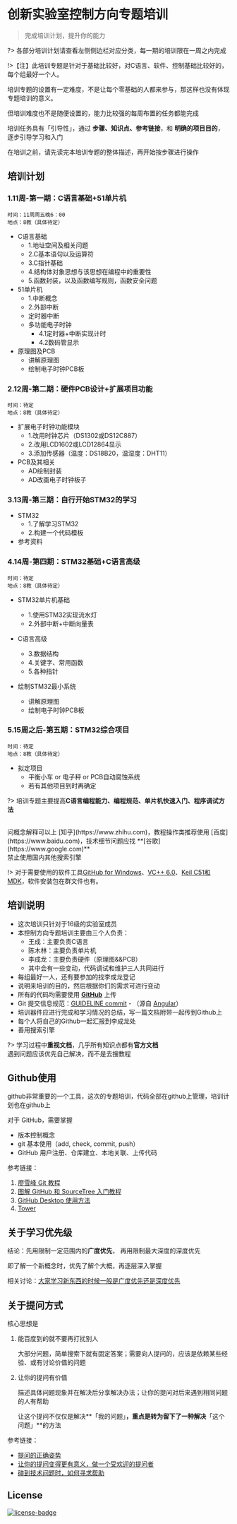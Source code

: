 # 创新实验室控制方向专题培训

> 完成培训计划，提升你的能力

?> 各部分培训计划请查看左侧侧边栏对应分类，每一期的培训限在一周之内完成

!>【注】此培训专题是针对于基础比较好，对C语言、软件、控制基础比较好的，每个组最好一个人。

培训专题的设置有一定难度，不是让每个零基础的人都来参与，那这样也没有体现专题培训的意义。

但培训难度也不是随便设置的，能力比较强的每周布置的任务都能完成

培训任务具有「引导性」，通过 **步骤、知识点、参考链接**，和 **明确的项目目的**，逐步引导学习和入门

在培训之前，请先读完本培训专题的整体描述，再开始按步骤进行操作

## 培训计划

### 1.11周-第一期：C语言基础+51单片机

	时间：11周周五晚6：00
	地点：8教（具体待定）

- C语言基础
	- 1.地址空间及相关问题
	- 2.C基本语句以及运算符
	- 3.C指针基础
	- 4.结构体对象思想与该思想在编程中的重要性
	- 5.函数封装，以及函数编写规则，函数安全问题
- 51单片机
	- 1.中断概念
	- 2.外部中断
	- 定时器中断
	- 多功能电子时钟
		- 4.1定时器+中断实现计时
		- 4.2数码管显示
- 原理图及PCB
	- 讲解原理图
	- 绘制电子时钟PCB板
	
### 2.12周-第二期：硬件PCB设计+扩展项目功能

	时间：待定
	地点：8教（具体待定）


- 扩展电子时钟功能模块
	- 1.改用时钟芯片（DS1302或DS12C887）
	- 2.改用LCD1602或LCD12864显示
	- 3.添加传感器（温度：DS18B20，温湿度：DHT11）
- PCB及其相关
	- AD绘制封装
	- AD改画电子时钟板子

### 3.13周-第三期：自行开始STM32的学习

- STM32
	- 1.了解学习STM32
	- 2.构建一个代码模板
- 参考资料

### 4.14周-第四期：STM32基础+C语言高级

	时间：待定
	地点：8教（具体待定）

- STM32单片机基础
	- 1.使用STM32实现流水灯
	- 2.外部中断+中断向量表

- C语言高级
	- 3.数据结构
	- 4.关键字、常用函数
	- 5.各种指针

- 绘制STM32最小系统
	- 讲解原理图
	- 绘制电子时钟PCB板

### 5.15周之后-第五期：STM32综合项目

	时间：待定
	地点：8教（具体待定）

- 拟定项目
	- 平衡小车 or 电子秤 or PCB自动腐蚀系统
	- 若有其他项目到时再确定

?> 培训专题主要提高**C语言编程能力、编程规范、单片机快速入门、程序调试方法**

<br/>
问概念解释可以上 [知乎](https://www.zhihu.com)，教程操作类推荐使用 [百度](https://www.baidu.com)，技术细节问题应找 **[谷歌](https://www.google.com)**
<br/>
禁止使用国内其他搜索引擎

!> 对于需要使用的软件工具[GitHub for Windows](https://desktop.github.com/)、[VC++ 6.0](http://www.microsoft.com/en-us/download/details.aspx?id=9183)、[Keil C51和MDK](https://www.keil.com/download/product/)，软件安装包在群文件也有。


## 培训说明

- 这次培训只针对于16级的实验室成员
- 本控制方向专题培训主要由三个人负责：
	- 王成：主要负责C语言
	- 陈木林：主要负责单片机
	- 李成龙：主要负责硬件（原理图&&PCB）
	- 其中会有一些变动，代码调试和维护三人共同进行
- 每组最好一人，还有要参加的找李成龙登记
- 说明来培训的目的，然后根据你们的需求可进行变动
- 所有的代码均需要使用 **[GitHub](https://github.com)** 上传
- Git 提交信息规范：[GUIDELINE commit](https://neko-dev.github.io/GUIDELINE/#/contribution/commit) - （源自 [Angular](https://github.com/angular/angular.js/blob/master/CONTRIBUTING.md#-git-commit-guidelines)）
- 培训器件应进行完成和学习情况的总结，写一篇文档附带一起传到Github上
- 每个人将自己的Github一起汇报到李成龙处
- 善用搜索引擎

?> 学习过程中**重视文档**，几乎所有知识点都有**官方文档**
<br/>
遇到问题应该优先自己解决，而不是去搜教程

## Github使用

github非常重要的一个工具，这次的专题培训，代码全部在github上管理，培训计划也在github上

对于 GitHub，需要掌握 

- 版本控制概念
- git 基本使用（add, check, commit, push）
- GitHub 用户注册、仓库建立、本地关联、上传代码

参考链接：

1. [廖雪峰 Git 教程](https://www.liaoxuefeng.com/wiki/0013739516305929606dd18361248578c67b8067c8c017b000)
2. [图解 GitHub 和 SourceTree 入门教程](http://blog.csdn.net/collonn/article/details/39259227)
3. [GitHub Desktop 使用方法](http://blog.csdn.net/harryptter/article/details/51363473)
4. [Tower](https://www.git-tower.com/windows/)

## 关于学习优先级

结论：先用限制一定范围内的**广度优先**， 再用限制最大深度的深度优先

即了解一个新概念时，优先了解个大概，再逐层深入掌握

相关讨论：[大家学习新东西的时候一般是广度优先还是深度优先](https://www.v2ex.com/t/393618)


## 关于提问方式

核心思想是

1. 能百度到的就不要再打扰别人

   大部分问题，简单搜索下就有固定答案；需要向人提问的，应该是依赖某些经验、或有讨论价值的问题

2. 让你的提问有价值

   描述具体问题现象并在解决后分享解决办法；让你的提问对后来遇到相同问题的人有帮助

   让这个提问不仅仅是解决**「我的问题」**，重点是转为留下了一种解决**「这个问题」**的方法

参考链接：

- [提问的正确姿势](https://blog.zthxxx.me/posts/Posture-for-Ask-Questions/)
- [让你的提问变得更有意义，做一个受欢迎的提问者](https://www.v2ex.com/t/399324)
- [碰到技术问题时，如何寻求帮助](http://zhangwenli.com/blog/2016/02/19/ask-for-technical-help/)


## License

[![license-badge]][license-link]

<!-- Link -->
[license-badge]:    https://img.shields.io/badge/License-CC%20BY--NC--ND%203.0-blue.svg
[license-link]:     https://creativecommons.org/licenses/by-nc-nd/3.0/cn/
